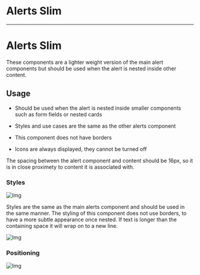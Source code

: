 
# Alerts Slim

---

# Alerts Slim

These components are a lighter weight version of the main alert components but should be used when the alert is nested inside other content.

## Usage

- Should be used when the alert is nested inside smaller components such as form fields or nested cards

- Styles and use cases are the same as the other alerts component

- This component does not have borders

- Icons are always displayed, they cannot be turned off

The spacing between the alert component and content should be 16px, so it is in close proximety to content it is associated with.

### Styles

![Img](https://studio-assets.supernova.io/design-systems/16150/fef217a6-ce47-4c81-9624-1630c2fce87e.jpg?Expires=1977609600&Policy=eyJTdGF0ZW1lbnQiOlt7IlJlc291cmNlIjoiaHR0cHM6Ly9zdHVkaW8tYXNzZXRzLnN1cGVybm92YS5pby9kZXNpZ24tc3lzdGVtcy8xNjE1MC9mZWYyMTdhNi1jZTQ3LTRjODEtOTYyNC0xNjMwYzJmY2U4N2UuanBnIiwiQ29uZGl0aW9uIjp7IkRhdGVMZXNzVGhhbiI6eyJBV1M6RXBvY2hUaW1lIjoxOTc3NjA5NjAwfX19XX0_&Signature=H4OUXK4i5~p6cdy15LeL-yQeCJRE5UiEDleWYfvHxhkZmbjSi-wyBaZ~B~v3uY6h90uxrQPEK~flQaQk97Elyxk3EYdzT~nl0rYM9hzweVgopfhzxZlMG3clOA9Z5sESv~xlZelH-vDaJJnJ7CygLojGenyKP-JYw5PmKdlVi6VkQqltpD5KNYbUOydzt~z0wwOw3goyaVyHM5C9IWLGbjenruBL85DPg8aYr6FE~-bDZE0Orpi38VoXzs3vO6rkHdT7xy7QNyi2nZMNpetv~73QJWcHmnzDHDZyL1bUc0qDnScMsu53BSspSx5de~lvEyR95HAzT2v9SQ1-FoN4ZQ__&Key-Pair-Id=APKAJGK34LCCAUR7N6LA)

Styles are the same as the main alerts component and should be used in the same manner. The styling of this component does not use borders, to have a more subtle appearance once nested. If text is longer than the containing space it will wrap on to a new line.

![Img](https://studio-assets.supernova.io/design-systems/16150/34d6c633-07cf-4f14-ba61-596bd91322fc.jpg?Expires=1977609600&Policy=eyJTdGF0ZW1lbnQiOlt7IlJlc291cmNlIjoiaHR0cHM6Ly9zdHVkaW8tYXNzZXRzLnN1cGVybm92YS5pby9kZXNpZ24tc3lzdGVtcy8xNjE1MC8zNGQ2YzYzMy0wN2NmLTRmMTQtYmE2MS01OTZiZDkxMzIyZmMuanBnIiwiQ29uZGl0aW9uIjp7IkRhdGVMZXNzVGhhbiI6eyJBV1M6RXBvY2hUaW1lIjoxOTc3NjA5NjAwfX19XX0_&Signature=WpEb3XQnqf1fGTD~nhyCuXjVoJNwePP2LdCoqf--OJM0-ANT0MTblfGZzhpQvQE8yznAn4J1DCngxnjbbCIoJqRADg4Ft-8TmQe9AyUDVGHLLjdOUiSAyk4qPHoU86vBfmAsqzA4-xgIS6jR7Py9XDzrrkY6ls1scU4c2swQWzCoYlOztYsMpfas7YgftsoS-hIGuuCiOnap8v9fJZDhA6Kq-qMIcqUWQdaLXoKXSfrBGk8Ti1QLGlG9Qhtx2KYPz8E~MCCe~1LB7MkJ2q0GnC8UCGKYx~rEhaTSMlgxKISHjF7iGyQRf~qoXxoJYdJJcaf-SBKk6fnY190tEQKUQw__&Key-Pair-Id=APKAJGK34LCCAUR7N6LA)

### Positioning

![Img](https://studio-assets.supernova.io/design-systems/16150/0a53cdc8-60be-47ac-a5d2-e891de65cee1.jpg?Expires=1977609600&Policy=eyJTdGF0ZW1lbnQiOlt7IlJlc291cmNlIjoiaHR0cHM6Ly9zdHVkaW8tYXNzZXRzLnN1cGVybm92YS5pby9kZXNpZ24tc3lzdGVtcy8xNjE1MC8wYTUzY2RjOC02MGJlLTQ3YWMtYTVkMi1lODkxZGU2NWNlZTEuanBnIiwiQ29uZGl0aW9uIjp7IkRhdGVMZXNzVGhhbiI6eyJBV1M6RXBvY2hUaW1lIjoxOTc3NjA5NjAwfX19XX0_&Signature=fqNrm0zxtL7chE9DjB0dosPqhQNal12Tgby4DHA8hh6J~I0tKHyNMk7uEdgrHHB8MX~FpR4PE9-gVUhu0sOlzUK6X6SxoDRSPxcC24K~FhljeB58wudmtXnwTh0Zj8r4v2j~rU0bsUu-IGJz7cnId7QQtfqmps1etCYjISW~78WdCoeC2upDSd60cP4~yKZ7n1Af7onOZRuw2OwRb5QeCK5kWIoSSasc4DzJ18iv4wgInkyTiYI3ua1dqFgwSvyE8Z~302kgbjtPjVQPbi2kw0VoMqd8Yqyn-q3V44N6nAhCQYFHBawLFcT~9ZImB0Ln1K8dIdl63zgeh-6KM9Qftg__&Key-Pair-Id=APKAJGK34LCCAUR7N6LA)